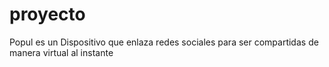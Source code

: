 # proyecto
Popul es un Dispositivo que enlaza redes sociales para ser compartidas de manera virtual al instante
